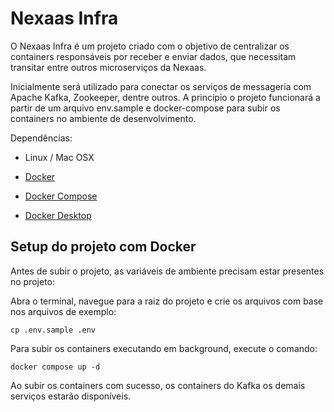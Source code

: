 # Nexaas Infra

O Nexaas Infra é um projeto criado com o objetivo de centralizar os containers responsáveis por receber e enviar dados, que necessitam transitar entre outros microserviços da Nexaas.

Inicialmente será utilizado para conectar os serviços de messageria com Apache Kafka, Zookeeper, dentre outros. A princípio o projeto funcionará a partir de um arquivo env.sample e docker-compose para subir os containers no ambiente de desenvolvimento.

Dependências:
* Linux / Mac OSX

* [Docker](https://www.docker.com/)

* [Docker Compose](https://docs.docker.com/compose/)

* [Docker Desktop](https://www.docker.com/products/docker-desktop/)

## Setup do projeto com Docker
Antes de subir o projeto, as variáveis de ambiente precisam estar presentes no projeto:

Abra o terminal, navegue para a raiz do projeto e crie os arquivos com base nos arquivos de exemplo:
```
cp .env.sample .env
```

Para subir os containers executando em background, execute o comando:
```
docker compose up -d
```

Ao subir os containers com sucesso, os containers do Kafka os demais serviços estarão disponíveis.
